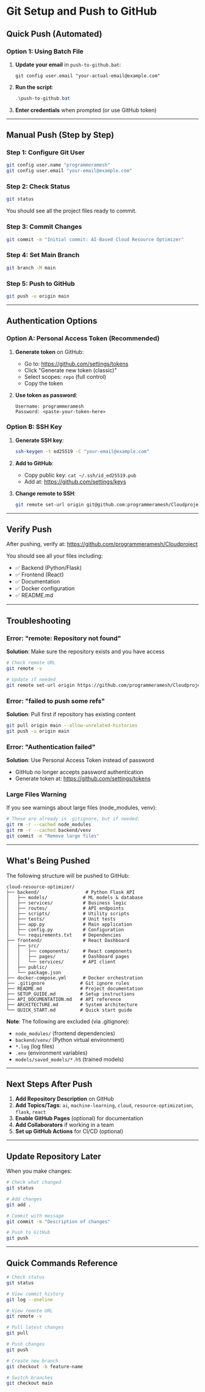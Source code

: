 # Git Setup and Push to GitHub

## Quick Push (Automated)

### Option 1: Using Batch File

1. **Update your email** in `push-to-github.bat`:
   ```batch
   git config user.email "your-actual-email@example.com"
   ```

2. **Run the script**:
   ```powershell
   .\push-to-github.bat
   ```

3. **Enter credentials** when prompted (or use GitHub token)

---

## Manual Push (Step by Step)

### Step 1: Configure Git User

```bash
git config user.name "programmeramesh"
git config user.email "your-email@example.com"
```

### Step 2: Check Status

```bash
git status
```

You should see all the project files ready to commit.

### Step 3: Commit Changes

```bash
git commit -m "Initial commit: AI-Based Cloud Resource Optimizer"
```

### Step 4: Set Main Branch

```bash
git branch -M main
```

### Step 5: Push to GitHub

```bash
git push -u origin main
```

---

## Authentication Options

### Option A: Personal Access Token (Recommended)

1. **Generate token** on GitHub:
   - Go to: https://github.com/settings/tokens
   - Click "Generate new token (classic)"
   - Select scopes: `repo` (full control)
   - Copy the token

2. **Use token as password**:
   ```
   Username: programmeramesh
   Password: <paste-your-token-here>
   ```

### Option B: SSH Key

1. **Generate SSH key**:
   ```bash
   ssh-keygen -t ed25519 -C "your-email@example.com"
   ```

2. **Add to GitHub**:
   - Copy public key: `cat ~/.ssh/id_ed25519.pub`
   - Add at: https://github.com/settings/keys

3. **Change remote to SSH**:
   ```bash
   git remote set-url origin git@github.com:programmeramesh/Cloudproject.git
   ```

---

## Verify Push

After pushing, verify at:
https://github.com/programmeramesh/Cloudproject

You should see all your files including:
- ✅ Backend (Python/Flask)
- ✅ Frontend (React)
- ✅ Documentation
- ✅ Docker configuration
- ✅ README.md

---

## Troubleshooting

### Error: "remote: Repository not found"

**Solution**: Make sure the repository exists and you have access
```bash
# Check remote URL
git remote -v

# Update if needed
git remote set-url origin https://github.com/programmeramesh/Cloudproject.git
```

### Error: "failed to push some refs"

**Solution**: Pull first if repository has existing content
```bash
git pull origin main --allow-unrelated-histories
git push -u origin main
```

### Error: "Authentication failed"

**Solution**: Use Personal Access Token instead of password
- GitHub no longer accepts password authentication
- Generate token at: https://github.com/settings/tokens

### Large Files Warning

If you see warnings about large files (node_modules, venv):
```bash
# These are already in .gitignore, but if needed:
git rm -r --cached node_modules
git rm -r --cached backend/venv
git commit -m "Remove large files"
```

---

## What's Being Pushed

The following structure will be pushed to GitHub:

```
cloud-resource-optimizer/
├── backend/                 # Python Flask API
│   ├── models/             # ML models & database
│   ├── services/           # Business logic
│   ├── routes/             # API endpoints
│   ├── scripts/            # Utility scripts
│   ├── tests/              # Unit tests
│   ├── app.py              # Main application
│   ├── config.py           # Configuration
│   └── requirements.txt    # Dependencies
├── frontend/               # React Dashboard
│   ├── src/
│   │   ├── components/     # React components
│   │   ├── pages/          # Dashboard pages
│   │   └── services/       # API client
│   ├── public/
│   └── package.json
├── docker-compose.yml      # Docker orchestration
├── .gitignore             # Git ignore rules
├── README.md              # Project documentation
├── SETUP_GUIDE.md         # Setup instructions
├── API_DOCUMENTATION.md   # API reference
├── ARCHITECTURE.md        # System architecture
└── QUICK_START.md         # Quick start guide
```

**Note**: The following are excluded (via .gitignore):
- `node_modules/` (frontend dependencies)
- `backend/venv/` (Python virtual environment)
- `*.log` (log files)
- `.env` (environment variables)
- `models/saved_models/*.h5` (trained models)

---

## Next Steps After Push

1. **Add Repository Description** on GitHub
2. **Add Topics/Tags**: `ai`, `machine-learning`, `cloud`, `resource-optimization`, `flask`, `react`
3. **Enable GitHub Pages** (optional) for documentation
4. **Add Collaborators** if working in a team
5. **Set up GitHub Actions** for CI/CD (optional)

---

## Update Repository Later

When you make changes:

```bash
# Check what changed
git status

# Add changes
git add .

# Commit with message
git commit -m "Description of changes"

# Push to GitHub
git push
```

---

## Quick Commands Reference

```bash
# Check status
git status

# View commit history
git log --oneline

# View remote URL
git remote -v

# Pull latest changes
git pull

# Push changes
git push

# Create new branch
git checkout -b feature-name

# Switch branches
git checkout main
```
